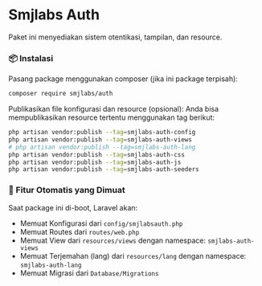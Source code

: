 # Smjlabs Auth

Paket ini menyediakan sistem otentikasi, tampilan, dan resource.


### 📦 Instalasi

Pasang package menggunakan composer (jika ini package terpisah):
```bash
composer require smjlabs/auth
```
Publikasikan file konfigurasi dan resource (opsional):
Anda bisa mempublikasikan resource tertentu menggunakan tag berikut:
```bash
php artisan vendor:publish --tag=smjlabs-auth-config
php artisan vendor:publish --tag=smjlabs-auth-views
# php artisan vendor:publish --tag=smjlabs-auth-lang
php artisan vendor:publish --tag=smjlabs-auth-css
php artisan vendor:publish --tag=smjlabs-auth-js
php artisan vendor:publish --tag=smjlabs-auth-seeders
```

### 📂 Fitur Otomatis yang Dimuat

Saat package ini di-boot, Laravel akan:

- Memuat Konfigurasi dari `config/smjlabsauth.php`
- Memuat Routes dari `routes/web.php`
- Memuat View dari `resources/views` dengan namespace: `smjlabs-auth-views`
- Memuat Terjemahan (lang) dari `resources/lang` dengan namespace: `smjlabs-auth-lang`
- Memuat Migrasi dari `Database/Migrations`